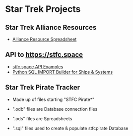 # Star Trek Projects

## Star Trek Alliance Resources

- [Alliance Resource Spreadsheet](StarTrekAllianceResources.ods)

## API to https://stfc.space

- [stfc.space API Examples](STFC%20API%20Examples.http)
- [Python SQL IMPORT Builder for Ships & Systems](STFC%20Build%20IMPORTs.py)

## Star Trek Pirate Tracker

- Made up of files starting "STFC Pirate*"

- ".odb" files are Database connection files
- ".ods" files are Spreadsheets
- ".sql" files used to create & populate stfcpirate Database